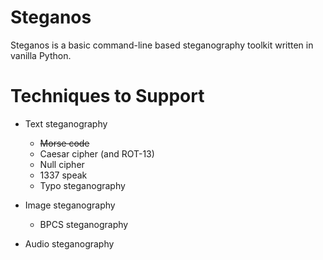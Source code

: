 # Steganos
Steganos is a basic command-line based steganography toolkit written in vanilla Python.

# Techniques to Support
* Text steganography
    - ~~Morse code~~
    - Caesar cipher (and ROT-13)
    - Null cipher
    - 1337 speak
    - Typo steganography

* Image steganography
    - BPCS steganography

* Audio steganography